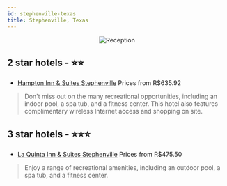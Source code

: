 ```yaml
---
id: stephenville-texas
title: Stephenville, Texas
---
```


<center><img src="https://i.travelapi.com/hotels/2000000/1590000/1587200/1587124/b7d4ff21_z.jpg" alt="Reception" /></center>


##  2 star hotels - ⭐️⭐️

-    [Hampton Inn & Suites Stephenville](https://us.hurb.com/hotels/stephenville/hampton-inn-suites-stephenville-JNP-JP053843?cmp=18055) Prices from R$635.92
   > Don't miss out on the many recreational opportunities, including an indoor pool, a spa tub, and a fitness center. This hotel also features complimentary wireless Internet access and shopping on site.

##  3 star hotels - ⭐️⭐️⭐️

-    [La Quinta Inn & Suites Stephenville](https://us.hurb.com/hotels/stephenville/la-quinta-inn-suites-stephenville-JNP-JP310408?cmp=18055) Prices from R$475.50
   > Enjoy a range of recreational amenities, including an outdoor pool, a spa tub, and a fitness center.
